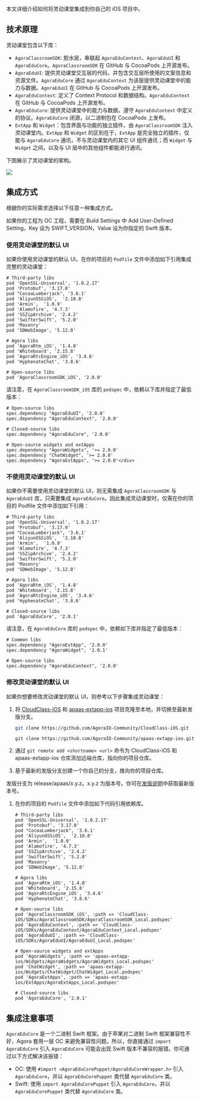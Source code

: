 本文详细介绍如何将灵动课堂集成到你自己的 iOS 项目中。

## 技术原理

灵动课堂包含以下库：

- `AgoraClassroomSDK`: 胶水层，串联起 `AgoraEduContext`、`AgoraEduUI` 和 `AgoraEduCore`。`AgoraClassroomSDK` 在 GitHub 与 CocoaPods 上开源发布。
- `AgoraEduUI`: 提供灵动课堂交互层的代码，并包含交互层所使用的文案信息和资源文件。`AgoraEduCore` 通过 `AgoraEduContext` 为该层提供灵动课堂中的能力与数据。`AgoraEduUI` 在 GitHub 与 CocoaPods 上开源发布。
- `AgoraEduContext`: 定义了 Context Protocol 和数据结构。`AgoraEduContext` 在 GitHub 与 CocoaPods 上开源发布。
- `AgoraEduCore`: 提供灵动课堂中的能力与数据，遵守 `AgoraEduContext` 中定义的协议。`AgoraEduCore` 闭源，以二进制包在 CocoaPods 上发布。
- `ExtApp` 和 `Widget`：包含界面与功能的独立插件，由 `AgoraClassroomSDK` 注入灵动课堂内。`ExtApp` 和 `Widget` 的区别在于，`ExtApp` 是完全独立的插件，仅能与 `AgoraEduCore` 通讯，不与灵动课堂内的其它 UI 组件通讯；而 `Widget` 与 `Widget` 之间，以及与 UI 层中的其他组件都能进行通讯。

下图展示了灵动课堂的架构。

![](https://web-cdn.agora.io/docs-files/1631954134292)

## 集成方式

根据你的实际需求选择以下任意一种集成方式。

<div class="alert info">如果你的工程为 OC 工程，需要在 Build Settings 中 Add User-Defined Setting，Key 设为 SWIFT_VERSION，Value 设为你指定的 Swift 版本。</div>

<a name="default_ui"></a>

### 使用灵动课堂的默认 UI

如果你使用灵动课堂的默认 UI，在你的项目的 `Podfile` 文件中添加如下引用集成完整的灵动课堂：

```
# Third-party libs
pod 'OpenSSL-Universal', '1.0.2.17'
pod 'Protobuf', '3.17.0'
pod "CocoaLumberjack", '3.6.1'
pod 'AliyunOSSiOS',  '2.10.8'
pod 'Armin',  '1.0.9'
pod 'Alamofire', '4.7.3'
pod 'SSZipArchive', '2.4.2'
pod 'SwifterSwift', '5.2.0'
pod 'Masonry'
pod 'SDWebImage', '5.12.0'

# Agora libs
pod 'AgoraRtm_iOS', '1.4.8'
pod 'Whiteboard', '2.15.8'
pod 'AgoraRtcEngine_iOS', '3.4.6'
pod 'HyphenateChat', '3.8.6'

# Open-source libs
pod 'AgoraClassroomSDK_iOS', '2.0.0'
```

请注意，在 `AgoraClassroomSDK_iOS` 库的 `podspec` 中，依赖以下库并指定了最低版本：

```
# Open-source libs
spec.dependency "AgoraEduUI", '2.0.0'
spec.dependency "AgoraEduContext", '2.0.0'

# Closed-source libs
spec.dependency "AgoraEduCore", '2.0.0'

# Open-source widgets and extApps
spec.dependency "AgoraWidgets", '>= 2.0.0'
spec.dependency "ChatWidget", '>= 2.0.0'
spec.dependency "AgoraExtApps", '>= 2.0.0'</div>
```

<a name="custom_ui"></a>

### 不使用灵动课堂的默认 UI

如果你不需要使用灵动课堂的默认 UI，则无需集成 `AgoraClassroomSDK` 与 `AgoraEduUI` 库，只需要集成 `AgoraEduCore`。因此集成灵动课堂时，仅需在你的项目的 Podfile 文件中添加如下引用：

```
# Third-party libs
pod 'OpenSSL-Universal', '1.0.2.17'
pod 'Protobuf', '3.17.0'
pod "CocoaLumberjack", '3.6.1'
pod 'AliyunOSSiOS',  '2.10.8'
pod 'Armin',  '1.0.9'
pod 'Alamofire', '4.7.3'
pod 'SSZipArchive', '2.4.2'
pod 'SwifterSwift', '5.2.0'
pod 'Masonry'
pod 'SDWebImage', '5.12.0'

# Agora libs
pod 'AgoraRtm_iOS', '1.4.8'
pod 'Whiteboard', '2.15.8'
pod 'AgoraRtcEngine_iOS', '3.4.6'
pod 'HyphenateChat', '3.8.6'

# Closed-source libs
pod 'AgoraEduCore', '2.0.1'
```

请注意，在 `AgoraEduCore` 库的 `podspec` 中，依赖如下库并指定了最低版本：

```
# Common libs
spec.dependency "AgoraExtApp", '2.0.0'
spec.dependency "AgoraWidget", '2.0.1'

# Open-source libs
spec.dependency "AgoraEduContext", '2.0.0'
```

<a name="change_default_ui"></a>

### 修改灵动课堂的默认 UI

如果你想要修改灵动课堂的默认 UI，则参考以下步骤集成灵动课堂：

1. 将 [CloudClass-iOS](https://github.com/AgoraIO-Community/CloudClass-iOS) 和 [apaas-extapp-ios](https://github.com/AgoraIO-Community/apaas-extapp-ios) 项目克隆至本地，并切换至最新发版分支。

   ```bash
   git clone https://github.com/AgoraIO-Community/CloudClass-iOS.git
   ```

   ```
   git clone https://github.com/AgoraIO-Community/apaas-extapp-ios.git
   ```

2. 通过 `git remote add <shortname> <url>` 命令为 CloudClass-iOS 和 apaas-extapp-ios 仓库添加远端仓库，指向你的项目仓库。

3. 基于最新的发版分支创建一个你自己的分支，推向你的项目仓库。

<div class="alert info">发版分支为 release/apaas/x.y.z。x.y.z 为版本号。你可在<a href="/cn/agora-class/release_agora_class_ios?platform=iOS">发版说明</a>中获取最新版本号。</div>

1. 在你的项目的 `Podfile` 文件中添加如下代码引用依赖库。

   ```
   # Third-party libs
   pod 'OpenSSL-Universal', '1.0.2.17'
   pod 'Protobuf', '3.17.0'
   pod "CocoaLumberjack", '3.6.1'
   pod 'AliyunOSSiOS',  '2.10.8'
   pod 'Armin',  '1.0.9'
   pod 'Alamofire', '4.7.3'
   pod 'SSZipArchive', '2.4.2'
   pod 'SwifterSwift', '5.2.0'
   pod 'Masonry'
   pod 'SDWebImage', '5.12.0'

   # Agora libs
   pod 'AgoraRtm_iOS', '1.4.8'
   pod 'Whiteboard', '2.15.8'
   pod 'AgoraRtcEngine_iOS', '3.4.6'
   pod 'HyphenateChat', '3.8.6'

   # Open-source libs
   pod 'AgoraClassroomSDK_iOS', :path => 'CloudClass-iOS/SDKs/AgoraClassroomSDK/AgoraClassroomSDK_Local.podspec'
   pod 'AgoraEduContext', :path => 'CloudClass-iOS/SDKs/AgoraEduContext/AgoraEduContext_Local.podspec'
   pod 'AgoraEduUI', :path => 'CloudClass-iOS/SDKs/AgoraEduUI/AgoraEduUI_Local.podspec'

   # Open-source widgets and extApps
   pod 'AgoraWidgets', :path => 'apaas-extapp-ios/Widgets/AgoraWidgets/AgoraWidgets_Local.podspec'
   pod 'ChatWidget', :path => 'apaas-extapp-ios/Widgets/ChatWidget/ChatWidget_Local.podspec'
   pod 'AgoraExtApps', :path => 'apaas-extapp-ios/ExtApps/AgoraExtApps_Local.podspec'

   # Closed-source libs
   pod 'AgoraEduCore', '2.0.1'
   ```

## 集成注意事项

`AgoraEduCore` 是一个二进制 Swift 框架。由于苹果对二进制 Swift 框架兼容性不好，Agora 套用一层 OC 来避免兼容性问题。所以，你直接通过 `import AgoraEduCore` 引入 `AgoraEduCore` 可能会出现 Swift 版本不兼容的报错。你可通过以下方式解决该报错：
- OC: 使用 `#import <AgoraEduCorePuppet/AgoraEduCoreWrapper.h>` 引入 `AgoraEduCore`，并以 `AgoraEduCorePuppet` 类代替 `AgoraEduCore` 类。
- Swift: 使用 `import AgoraEduCorePuppet` 引入 `AgoraEduCore`，并以 `AgoraEduCorePuppet` 类代替 `AgoraEduCore` 类。